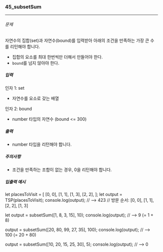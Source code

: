 ### 45_subsetSum

---

###### 문제

자연수의 집합(set)과 자연수(bound)를 입력받아 아래의 조건을 만족하는 가장 큰 수를 리턴해야 합니다.

- 집합의 요소를 최대 한번씩만 더해서 만들어야 한다.
- `bound`를 넘지 않아야 한다.

##### 입력

인자 1: set

- 자연수를 요소로 갖는 배열

인자 2: bound

- number 타입의 자연수 (bound <= 300)

##### 출력

- number 타입을 리턴해야 합니다.

##### 주의사항

- 조건을 만족하는 조합이 없는 경우, 0을 리턴해야 합니다.

##### 입출력 예시

let placesToVisit = [
[0, 0],
[1, 1],
[1, 3],
[2, 2],
];
let output = TSP(placesToVisit);
console.log(output); // --> 423
// 방문 순서: [0, 0], [1, 1], [2, 2], [1, 3]

let output = subsetSum([1, 8, 3, 15], 10);
console.log(output); // --> 9 (= 1 + 8)

output = subsetSum([20, 80, 99, 27, 35], 100);
console.log(output); // --> 100 (= 20 + 80)

output = subsetSum([10, 20, 15, 25, 30], 5);
console.log(output); // --> 0
